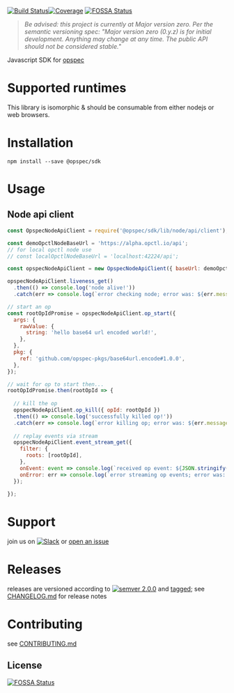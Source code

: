 [![Build Status](https://travis-ci.org/opspec-io/sdk-js.svg?branch=master)](https://travis-ci.org/opspec-io/sdk-js)[![Coverage](https://codecov.io/gh/opspec-io/sdk-js/branch/master/graph/badge.svg)](https://codecov.io/gh/opspec-io/sdk-js)
[![FOSSA Status](https://app.fossa.io/api/projects/git%2Bgithub.com%2Fopspec-io%2Fsdk-js.svg?type=shield)](https://app.fossa.io/projects/git%2Bgithub.com%2Fopspec-io%2Fsdk-js?ref=badge_shield)

> *Be advised: this project is currently at Major version zero. Per the
> semantic versioning spec: "Major version zero (0.y.z) is for initial
> development. Anything may change at any time. The public API should
> not be considered stable."*

Javascript SDK for [opspec](https://opspec.io)

# Supported runtimes

This library is isomorphic & should be consumable from either nodejs or
web browsers.

# Installation

```shell
npm install --save @opspec/sdk
```

# Usage

## Node api client

```javascript
const OpspecNodeApiClient = require('@opspec/sdk/lib/node/api/client');

const demoOpctlNodeBaseUrl = 'https://alpha.opctl.io/api';
// for local opctl node use
// const localOpctlNodeBaseUrl = 'localhost:42224/api';

const opspecNodeApiClient = new OpspecNodeApiClient({ baseUrl: demoOpctlNodeBaseUrl });

opspecNodeApiClient.liveness_get()
  .then(() => console.log('node alive!'))
  .catch(err => console.log(`error checking node; error was: ${err.message}`));

// start an op
const rootOpIdPromise = opspecNodeApiClient.op_start({
  args: {
    rawValue: {
      string: 'hello base64 url encoded world!',
    },
  },
  pkg: {
    ref: 'github.com/opspec-pkgs/base64url.encode#1.0.0',
  },
});

// wait for op to start then...
rootOpIdPromise.then(rootOpId => {
  
  // kill the op
  opspecNodeApiClient.op_kill({ opId: rootOpId })
  .then(() => console.log('successfully killed op!'))
  .catch(err => console.log(`error killing op; error was: ${err.message}`));
  
  // replay events via stream
  opspecNodeApiClient.event_stream_get({
    filter: {
      roots: [rootOpId],
    },
    onEvent: event => console.log(`received op event: ${JSON.stringify(event)}`),
    onError: err => console.log(`error streaming op events; error was: ${JSON.stringify(err)}`),
  });
  
});
```

# Support

join us on
[![Slack](https://opspec-slackin.herokuapp.com/badge.svg)](https://opspec-slackin.herokuapp.com/)
or [open an issue](https://github.com/opspec-io/sdk-js/issues)

# Releases

releases are versioned according to
[![semver 2.0.0](https://img.shields.io/badge/semver-2.0.0-brightgreen.svg)](http://semver.org/spec/v2.0.0.html)
and [tagged](https://git-scm.com/book/en/v2/Git-Basics-Tagging); see
[CHANGELOG.md](CHANGELOG.md) for release notes

# Contributing

see [CONTRIBUTING.md](CONTRIBUTING.md)


## License
[![FOSSA Status](https://app.fossa.io/api/projects/git%2Bgithub.com%2Fopspec-io%2Fsdk-js.svg?type=large)](https://app.fossa.io/projects/git%2Bgithub.com%2Fopspec-io%2Fsdk-js?ref=badge_large)